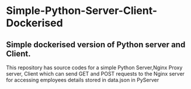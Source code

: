 # Simple-Python-Server-Client-Dockerised
## Simple dockerised version of Python server and Client.
This repository has source codes for a simple Python Server,Nginx Proxy server, Client which can send GET and POST requests to the Nginx server for accessing employees details stored in data.json in PyServer

